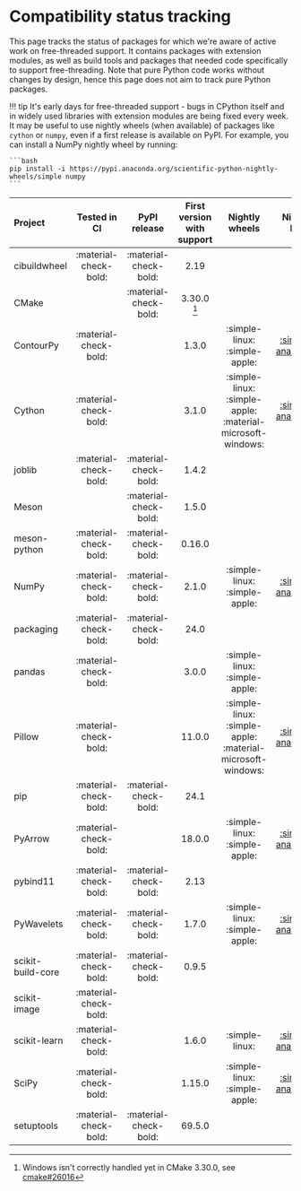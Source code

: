 # Compatibility status tracking

This page tracks the status of packages for which we're aware of active work on
free-threaded support. It contains packages with extension modules, as well
as build tools and packages that needed code specifically to support
free-threading. Note that pure Python code works without changes by design,
hence this page does not aim to track pure Python packages.

!!! tip
    It's early days for free-threaded support - bugs in CPython itself and in
    widely used libraries with extension modules are being fixed every week.
    It may be useful to use nightly wheels (when available) of packages
    like `cython` or `numpy`, even if a first release is available on PyPI.
    For example, you can install a NumPy nightly wheel by running:

    ```bash
    pip install -i https://pypi.anaconda.org/scientific-python-nightly-wheels/simple numpy
    ```

<!-- keep alphabetically ordered -->

| Project           |     Tested in CI      |     PyPI release      | First version with support |                       Nightly wheels                       |                                       Nightly link                                       |
| :---------------- | :-------------------: | :-------------------: | :------------------------: | :--------------------------------------------------------: | :--------------------------------------------------------------------------------------: |
| cibuildwheel      | :material-check-bold: | :material-check-bold: |            2.19            |                                                            |                                                                                          |
| CMake             |                       | :material-check-bold: |      3.30.0 [^cmake]       |                                                            |                                                                                          |
| ContourPy         | :material-check-bold: |                       |           1.3.0            |               :simple-linux: :simple-apple:                |  [:simple-anaconda:](https://anaconda.org/scientific-python-nightly-wheels/contourpy/)   |
| Cython            | :material-check-bold: |                       |           3.1.0            | :simple-linux: :simple-apple: :material-microsoft-windows: |    [:simple-anaconda:](https://anaconda.org/scientific-python-nightly-wheels/cython/)    |
| joblib            | :material-check-bold: | :material-check-bold: |           1.4.2            |                                                            |                                                                                          |
| Meson             |                       | :material-check-bold: |           1.5.0            |                                                            |                                                                                          |
| meson-python      | :material-check-bold: | :material-check-bold: |           0.16.0           |                                                            |                                                                                          |
| NumPy             | :material-check-bold: | :material-check-bold: |           2.1.0            |               :simple-linux: :simple-apple:                |    [:simple-anaconda:](https://anaconda.org/scientific-python-nightly-wheels/numpy/)     |
| packaging         | :material-check-bold: | :material-check-bold: |            24.0            |                                                            |                                                                                          |
| pandas            | :material-check-bold: |                       |           3.0.0            |               :simple-linux: :simple-apple:                |                                                                                          |
| Pillow            | :material-check-bold: |                       |           11.0.0           | :simple-linux: :simple-apple: :material-microsoft-windows: |    [:simple-anaconda:](https://anaconda.org/scientific-python-nightly-wheels/pillow/)    |
| pip               | :material-check-bold: | :material-check-bold: |            24.1            |                                                            |                                                                                          |
| PyArrow           | :material-check-bold: |                       |           18.0.0           |               :simple-linux: :simple-apple:                |   [:simple-anaconda:](https://anaconda.org/scientific-python-nightly-wheels/pyarrow/)    |
| pybind11          | :material-check-bold: | :material-check-bold: |            2.13            |                                                            |                                                                                          |
| PyWavelets        | :material-check-bold: | :material-check-bold: |           1.7.0            |               :simple-linux: :simple-apple:                |  [:simple-anaconda:](https://anaconda.org/scientific-python-nightly-wheels/pywavelets/)  |
| scikit-build-core | :material-check-bold: | :material-check-bold: |           0.9.5            |                                                            |                                                                                          |
| scikit-image      | :material-check-bold: |                       |                            |                                                            |                                                                                          |
| scikit-learn      | :material-check-bold: |                       |           1.6.0            |                       :simple-linux:                       | [:simple-anaconda:](https://anaconda.org/scientific-python-nightly-wheels/scikit-learn/) |
| SciPy             | :material-check-bold: |                       |           1.15.0           |               :simple-linux: :simple-apple:                |    [:simple-anaconda:](https://anaconda.org/scientific-python-nightly-wheels/scipy/)     |
| setuptools        | :material-check-bold: | :material-check-bold: |           69.5.0           |                                                            |                                                                                          |

[^cmake]: Windows isn't correctly handled yet in CMake 3.30.0, see [cmake#26016](https://gitlab.kitware.com/cmake/cmake/-/issues/26016)
